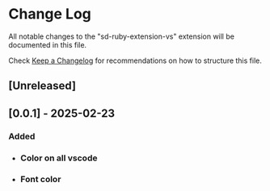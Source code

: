 # Change Log

All notable changes to the "sd-ruby-extension-vs" extension will be documented in this file.

Check [Keep a Changelog](http://keepachangelog.com/) for recommendations on how to structure this file.

## [Unreleased]

## [0.0.1] - 2025-02-23

### Added
- ### Color on all vscode
- ### Font color
